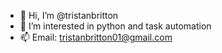 - 👋 Hi, I’m @tristanbritton
- 👀 I’m interested in python and task automation
- 📫 Email: tristanbritton01@gmail.com

<!---
tristanbritton/tristanbritton is a ✨ special ✨ repository because its `README.md` (this file) appears on your GitHub profile.
You can click the Preview link to take a look at your changes.
--->
